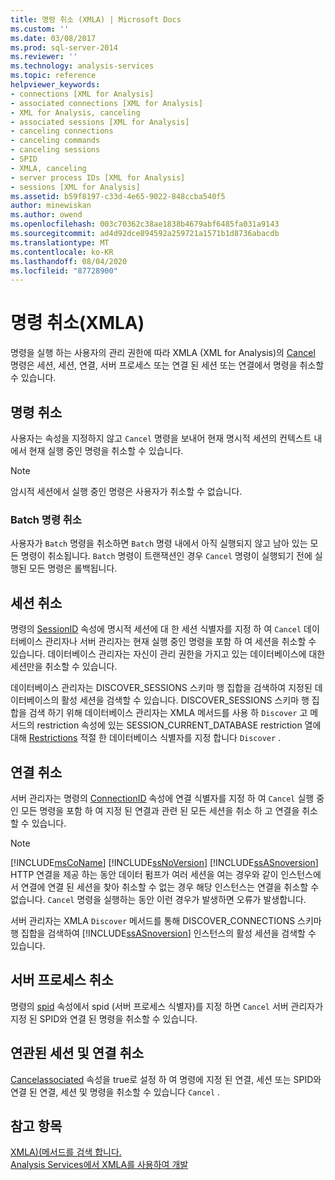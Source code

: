 ```yaml
---
title: 명령 취소 (XMLA) | Microsoft Docs
ms.custom: ''
ms.date: 03/08/2017
ms.prod: sql-server-2014
ms.reviewer: ''
ms.technology: analysis-services
ms.topic: reference
helpviewer_keywords:
- connections [XML for Analysis]
- associated connections [XML for Analysis]
- XML for Analysis, canceling
- associated sessions [XML for Analysis]
- canceling connections
- canceling commands
- canceling sessions
- SPID
- XMLA, canceling
- server process IDs [XML for Analysis]
- sessions [XML for Analysis]
ms.assetid: b59f8197-c33d-4e65-9022-848ccba540f5
author: minewiskan
ms.author: owend
ms.openlocfilehash: 003c70362c38ae1838b4679abf6485fa031a9143
ms.sourcegitcommit: ad4d92dce894592a259721a1571b1d8736abacdb
ms.translationtype: MT
ms.contentlocale: ko-KR
ms.lasthandoff: 08/04/2020
ms.locfileid: "87728900"
---
```

# <a name="canceling-commands-xmla"></a>명령 취소(XMLA)
  명령을 실행 하는 사용자의 관리 권한에 따라 XMLA (XML for Analysis)의 [Cancel](https://docs.microsoft.com/bi-reference/xmla/xml-elements-commands/cancel-element-xmla) 명령은 세션, 세션, 연결, 서버 프로세스 또는 연결 된 세션 또는 연결에서 명령을 취소할 수 있습니다.  
  
## <a name="canceling-commands"></a>명령 취소  
 사용자는 속성을 지정하지 않고 `Cancel` 명령을 보내어 현재 명시적 세션의 컨텍스트 내에서 현재 실행 중인 명령을 취소할 수 있습니다.  
  
> [!NOTE]  
>  암시적 세션에서 실행 중인 명령은 사용자가 취소할 수 없습니다.  
  
### <a name="canceling-batch-commands"></a>Batch 명령 취소  
 사용자가 `Batch` 명령을 취소하면 `Batch` 명령 내에서 아직 실행되지 않고 남아 있는 모든 명령이 취소됩니다. `Batch` 명령이 트랜잭션인 경우 `Cancel` 명령이 실행되기 전에 실행된 모든 명령은 롤백됩니다.  
  
## <a name="canceling-sessions"></a>세션 취소  
 명령의 [SessionID](https://docs.microsoft.com/bi-reference/xmla/xml-elements-properties/id-element-xmla) 속성에 명시적 세션에 대 한 세션 식별자를 지정 하 여 `Cancel` 데이터베이스 관리자나 서버 관리자는 현재 실행 중인 명령을 포함 하 여 세션을 취소할 수 있습니다. 데이터베이스 관리자는 자신이 관리 권한을 가지고 있는 데이터베이스에 대한 세션만을 취소할 수 있습니다.  
  
 데이터베이스 관리자는 DISCOVER_SESSIONS 스키마 행 집합을 검색하여 지정된 데이터베이스의 활성 세션을 검색할 수 있습니다. DISCOVER_SESSIONS 스키마 행 집합을 검색 하기 위해 데이터베이스 관리자는 XMLA 메서드를 사용 하 `Discover` 고 메서드의 restriction 속성에 있는 SESSION_CURRENT_DATABASE restriction 열에 대해 [Restrictions](https://docs.microsoft.com/bi-reference/xmla/xml-elements-properties/restrictions-element-xmla) 적절 한 데이터베이스 식별자를 지정 합니다 `Discover` .  
  
## <a name="canceling-connections"></a>연결 취소  
 서버 관리자는 명령의 [ConnectionID](https://docs.microsoft.com/bi-reference/xmla/xml-elements-properties/connectionid-element-xmla) 속성에 연결 식별자를 지정 하 여 `Cancel` 실행 중인 모든 명령을 포함 하 여 지정 된 연결과 관련 된 모든 세션을 취소 하 고 연결을 취소할 수 있습니다.  
  
> [!NOTE]  
>  [!INCLUDE[msCoName](../../includes/msconame-md.md)] [!INCLUDE[ssNoVersion](../../includes/ssnoversion-md.md)] [!INCLUDE[ssASnoversion](../../includes/ssasnoversion-md.md)] HTTP 연결을 제공 하는 동안 데이터 펌프가 여러 세션을 여는 경우와 같이 인스턴스에서 연결에 연결 된 세션을 찾아 취소할 수 없는 경우 해당 인스턴스는 연결을 취소할 수 없습니다. `Cancel` 명령을 실행하는 동안 이런 경우가 발생하면 오류가 발생합니다.  
  
 서버 관리자는 XMLA `Discover` 메서드를 통해 DISCOVER_CONNECTIONS 스키마 행 집합을 검색하여 [!INCLUDE[ssASnoversion](../../includes/ssasnoversion-md.md)] 인스턴스의 활성 세션을 검색할 수 있습니다.  
  
## <a name="canceling-server-processes"></a>서버 프로세스 취소  
 명령의 [spid](https://docs.microsoft.com/bi-reference/xmla/xml-elements-properties/id-element-xmla) 속성에서 spid (서버 프로세스 식별자)를 지정 하면 `Cancel` 서버 관리자가 지정 된 SPID와 연결 된 명령을 취소할 수 있습니다.  
  
## <a name="canceling-associated-sessions-and-connections"></a>연관된 세션 및 연결 취소  
 [Cancelassociated](https://docs.microsoft.com/bi-reference/xmla/xml-elements-properties/cancelassociated-element-xmla) 속성을 true로 설정 하 여 명령에 지정 된 연결, 세션 또는 SPID와 연결 된 연결, 세션 및 명령을 취소할 수 있습니다 `Cancel` .  
  
## <a name="see-also"></a>참고 항목  
 [XMLA&#41;&#40;메서드를 검색 합니다.](https://docs.microsoft.com/bi-reference/xmla/xml-elements-methods-discover)   
 [Analysis Services에서 XMLA를 사용하여 개발](developing-with-xmla-in-analysis-services.md)  
  
  
